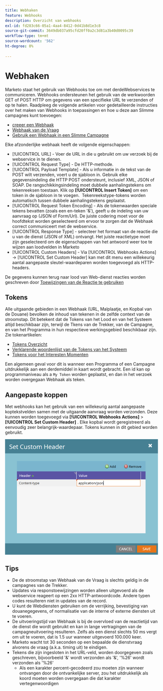 ```yaml
---
title: Webhaken
feature: Webhooks
description: Overzicht van webhooks
exl-id: fd283c66-05a1-4aa4-8412-0d41b8d1e3c8
source-git-commit: 3649db037a95cfd20ff0a2c3d81a3b40d0095c39
workflow-type: tm+mt
source-wordcount: '562'
ht-degree: 0%

---
```


# Webhaken

Marketo staat het gebruik van Webhooks toe om met derdeWebservices te communiceren. Webhooks ondersteunen het gebruik van de werkwoorden GET of POST HTTP om gegevens van een specifieke URL te verzenden of op te halen. Raadpleeg de volgende artikelen voor gedetailleerde instructies over het maken van Webhooks in toepassingen en hoe u deze aan Slimme campagnes kunt toevoegen:

- [ creeer een Webhaak ](https://experienceleague.adobe.com/nl/docs/marketo/using/product-docs/administration/additional-integrations/create-a-webhook)
- [ Webhaak van de Vraag ](https://experienceleague.adobe.com/nl/docs/marketo/using/product-docs/core-marketo-concepts/smart-campaigns/flow-actions/call-webhook)
- [ Gebruik een Webhaak in een Slimme Campagne ](https://experienceleague.adobe.com/nl/docs/marketo/using/product-docs/core-marketo-concepts/smart-campaigns/flow-actions/use-a-webhook-in-a-smart-campaign)

Elke afzonderlijke webhaak heeft de volgende eigenschappen:

- [!UICONTROL URL] - Voer de URL in die u gebruikt om uw verzoek bij de webservice in te dienen.
- [!UICONTROL Request Type] - De HTTP-methode.
- [!UICONTROL Payload Template] - Als u informatie in de tekst van de POST wilt verzenden, voert u de sjabloon in. Gebruik elke gegevensindeling die HTTP POST ondersteunt, inclusief XML, JSON of SOAP. De rangschikkingsindeling moet dubbele aanhalingstekens om tekenreeksen toestaan. Klik op **[!UICONTROL Insert Token]** om een token in de sjabloon in te voegen.  Tekenreekstype-tokens worden automatisch tussen dubbele aanhalingstekens geplaatst.
- [!UICONTROL Request Token Encoding] - Als de tokenwaarden speciale tekens bevatten (zoals een en-teken &#39;&amp;&#39;), geeft u de indeling van uw aanvraag op (JSON of Form/Url). De juiste codering moet voor de hoofdtekst worden geselecteerd om ervoor te zorgen dat de Webhaak correct communiceert met de webservice.
- [!UICONTROL Response Type] - selecteer het formaat van de reactie die u van de dienst (JSON of XML) ontvangt. Het juiste reactietype moet zijn geselecteerd om de eigenschappen van het antwoord weer toe te wijzen aan loodvelden in Marketo
- [!UICONTROL Custom Headers] - Via [!UICONTROL Webhooks Actions] -> [!UICONTROL Set Custom Header] kan met dit menu een willekeurig aantal aangepaste sleutel-waardeparen worden toegevoegd als HTTP-headers.

De gegevens kunnen terug naar lood van Web-dienst reacties worden geschreven door [ Toewijzingen van de Reactie te gebruiken ](response-mappings.md)

## Tokens

Alle uitgaande gebieden in een Webhaak (URL, Malplaatje, en Kopbal van de Douane) bevolken de inhoud van tekenen in de zelfde context van de stroomstap. Dit betekent dat de Tokens van het Lood en van het Systeem altijd beschikbaar zijn, terwijl de Tkens van de Trekker, van de Campagne, en van het Programma in hun respectieve werkingsgebied beschikbaar zijn. Zie tokenartikelen:

- [ Tokens Overzicht ](https://experienceleague.adobe.com/nl/docs/marketo/using/product-docs/demand-generation/landing-pages/personalizing-landing-pages/tokens-overview)
- [ Verklarende woordenlijst van de Tokens van het Systeem ](https://experienceleague.adobe.com/nl/docs/marketo/using/product-docs/email-marketing/general/using-tokens/system-tokens-glossary)
- [ Tokens voor het Interesten Momenten ](https://experienceleague.adobe.com/nl/docs/marketo/using/product-docs/marketo-sales-insight/msi-for-salesforce/features/tabs-in-the-msi-panel/interesting-moments/trigger-tokens-for-interesting-moments)

Een algemeen geval voor dit is wanneer een Programma of een Campagne uitdrukkelijk aan een derdemiddel in kaart wordt gebracht. Een id kan op programmaniveau als a `My Token` worden geplaatst, en dan in het verzoek worden overgegaan Webhaak als teken.

## Aangepaste koppen

Met webhooks kan het gebruik van een willekeurig aantal aangepaste koptekstvelden samen met de uitgaande aanvraag worden verzonden. Deze kunnen worden toegevoegd via **[!UICONTROL Webhooks Actions]** > **[!UICONTROL Set Custom Header]** . Elke kopbal wordt geregistreerd als eenvoudig zeer belangrijk-waardepaar. Tokens kunnen in dit gebied worden gebruikt.

![ Kopballen van de Douane ](assets/custom-headers.png)

## Tips

- De de stroomstap van Webhaak van de Vraag is slechts geldig in de campagnes van de Trekker.
- Updates via responstoewijzingen worden alleen uitgevoerd als de webservice reageert op een 2xx HTTP-antwoordcode. Andere typen codes resulteren niet in updates van de record.
- U kunt de Webdiensten gebruiken om de verrijking, bevestiging van douanegegevens, of normalisatie van de interne of externe diensten uit te voeren.
- De uitvoeringstijd van Webhaak is bij de overvloed van de reactietijd van de dienst die wordt gebruikt en kan in lange vertragingen van de campagneuitvoering resulteren. Zelfs als een dienst slechts 50 ms vergt om uit te voeren, dat is 1.5 uur wanneer uitgevoerd 100.000 keer.
- Marketo wacht tot 30 seconden op een bepaalde de dienstvraag alvorens de vraag (a.k.a. timing uit) te eindigen.
- Tekens die zijn ingesloten in het URL-veld, worden doorgegeven zoals geschreven, bijvoorbeeld &#39;&amp;&#39; wordt verzonden als &#39;&amp;&#39;, &#39;%26&#39; wordt verzonden als &#39;%26&#39;
   - Als een karakter percent-gecodeerd zou moeten zijn wanneer ontvangen door de ontvankelijke server, zou het uitdrukkelijk als koord moeten worden overgegaan die dat karakter vertegenwoordigen
